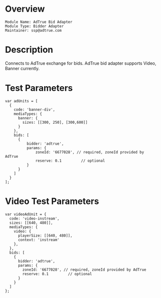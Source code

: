 # Overview

```
Module Name: AdTrue Bid Adapter
Module Type: Bidder Adapter
Maintainer: ssp@adtrue.com
```

# Description

Connects to AdTrue exchange for bids.
AdTrue bid adapter supports Video, Banner currently.

# Test Parameters
```
var adUnits = [
  {
    code: 'banner-div',
    mediaTypes: {
      banner: {
        sizes: [[300, 250], [300,600]]
      }
    },
    bids: [
      {
          bidder: 'adtrue',
          params: {
              zoneId: '6677028', // required, zoneId provided by AdTrue
              reserve: 0.1         // optional  
          }
      }
    ]
  }
];
```

# Video Test Parameters
```
var videoAdUnit = {
  code: 'video-instream',
  sizes: [[640, 480]],
  mediaTypes: {
    video: {
      playerSize: [[640, 480]],
      context: 'instream'
    },
  },
  bids: [
    {
      bidder: 'adtrue',
      params: {
        zoneId: '6677028', // required, zoneId provided by AdTrue
        reserve: 0.1         // optional 
      }
    }
  ]
};
```
